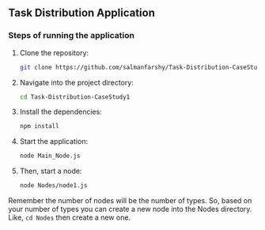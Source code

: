 ## Task Distribution Application

### Steps of running the application

1. Clone the repository:

   ```bash
   git clone https://github.com/salmanfarshy/Task-Distribution-CaseStudy1.git
   ```

2. Navigate into the project directory:

   ```bash
   cd Task-Distribution-CaseStudy1
   ```

3. Install the dependencies:

   ```bash
   npm install
   ```

4. Start the application:

   ```bash
   node Main_Node.js
   ```

5. Then, start a node:
   ```bash
   node Nodes/node1.js
   ```

Remember the number of nodes will be the number of types. So, based on your number of types you can create a new node into the Nodes directory. Like, `cd Nodes` then create a new one.
